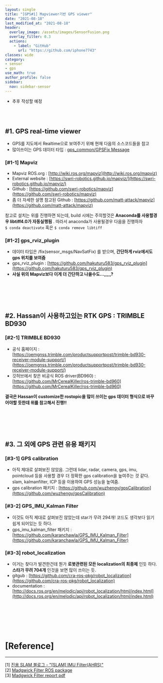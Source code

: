 ```yaml
---
layout: single
title: "[GPS#1] Mapviewer기반 GPS viewer"
date: "2021-08-18"
last_modified_at: "2021-08-18"
header:
  overlay_image: /assets/images/SensorFusion.png
  overlay_filter: 0.3
  actions:
    - label: "GitHub"
      url: "https://github.com/iphone7743"
classes: wide
category:
- sensor
- gps
use_math: true
author_profile: false
sidebar:
  nav: sidebar-sensor
---
```



* 추후 작성할 예정 

<br/>
<br/>



#1. GPS real-time viewer
---

* GPS를 지도에서 Realtime으로 보여주기 위해 현재 다음의 소스코드들을 참고
* 많이쓰이는 GPS 데이터 타입 : [gps_common/GPSFix Message](http://docs.ros.org/en/hydro/api/gps_common/html/msg/GPSFix.html)



### [#1-1] Mapviz 

* Mapviz ROS.org : [http://wiki.ros.org/mapviz](http://wiki.ros.org/mapviz)
* External website : [https://swri-robotics.github.io/mapviz/](https://swri-robotics.github.io/mapviz/)
* Github : [https://github.com/swri-robotics/mapviz](https://github.com/swri-robotics/mapviz)
* 좀 더 자세한 설명 참고된 Github : [https://github.com/matt-attack/mapviz](https://github.com/matt-attack/mapviz)

참고로 설치는 위를 진행하면 되는데, build 시에는 주의할것은 __Anaconda를 사용할경우 libtiff4.0가 자동실행됨__ . 따라서 anaconda가 사용될경우 다음을 진행하자  
`$ conda deactivate` 혹은 `$ conda remove libtiff` 


### [#1-2] gps_rviz_plugin

* 데이터 타입은 /fix(sensor_msgs/NavSatFix) 를 받으며, __간단하게 rviz에서도 gps 위치를 보여줌__ 
* gps_rviz_plugin : [https://github.com/hakuturu583/gps_rviz_plugin](https://github.com/hakuturu583/gps_rviz_plugin)
* __사실 위의 Mapviz보다 이게 더 간단하고 나을수도...,,,,,?__



<br/>
<br/>
<br/>
<br/>


#2. Hassan이 사용하고있는 RTK GPS : TRIMBLE BD930
---

### [#2-1] TRIMBLE BD930

* 공식 홈페이지 : [https://oemgnss.trimble.com/productsupportpost/trimble-bd930-receiver-module-support/](https://oemgnss.trimble.com/productsupportpost/trimble-bd930-receiver-module-support/)
* 깃허브에서 찾은 비공식 ROS driver(BD960) : [https://github.com/MrCerealKiller/ros-trimble-bd960](https://github.com/MrCerealKiller/ros-trimble-bd960)

__결국은 Hassan이 customize한 rostopic을 많이 쓰이는 gps 데이터 형식으로 바꾸어야할 듯한데 위를 참고해서 진행!!__ 


<br/>
<br/>
<br/>
<br/>




#3. 그 외에 GPS 관련 유용 패키지
---

### [#3-1] GPS calibration 

* 아직 제대로 살펴보진 않았음. 그런데 lidar, radar, camera, gps, imu, pointcloud 등을 사용할 경우 더 정확한 gps calibration을 높여주는 것 같다. slam, kalmanfilter, ICP 등을 이용하여 GPS 성능을 높여줌. 
* gps calibration 패키지 : [https://github.com/wuzhengy/gpsCalibration](https://github.com/wuzhengy/gpsCalibration)



### [#3-2] GPS_IMU_Kalman Filter

* 이것도 아직 제대로 살펴보진 않았는데 star가 무려 294개! 코드도 생각보다 읽기 쉽게 되어있는 듯 하다.
* gps_imu_kalman_filter 패키지 : [https://github.com/karanchawla/GPS_IMU_Kalman_Filter](https://github.com/karanchawla/GPS_IMU_Kalman_Filter)


### [#3-3] robot_localization

* 이거는 찾다가 발견한건데 뭔가 __로봇관련된 모든 localization의 최종체__ 인듯 하다. __스타가 무려 704개__ 인것을 보면 많이 쓰이는 듯.
* gitgub : [https://github.com/cra-ros-pkg/robot_localization](https://github.com/cra-ros-pkg/robot_localization)
* documentation : [http://docs.ros.org/en/melodic/api/robot_localization/html/index.html](http://docs.ros.org/en/melodic/api/robot_localization/html/index.html)


<br/>
<br/>
<br/>
<br/>
<br/>


# [Reference] 
--- 
[1] [진용 SLAM 블로그 - "[SLAM] IMU Filter(AHRS)"](http://jinyongjeong.github.io/2020/01/10/IMU_filter/)  
[2] [Madgwick Filter ROS package](http://wiki.ros.org/imu_filter_madgwick)  
[3] [Madgwick Filter report pdf](https://www.x-io.co.uk/res/doc/madgwick_internal_report.pdf) 
<br/>
<br/>
<br/>